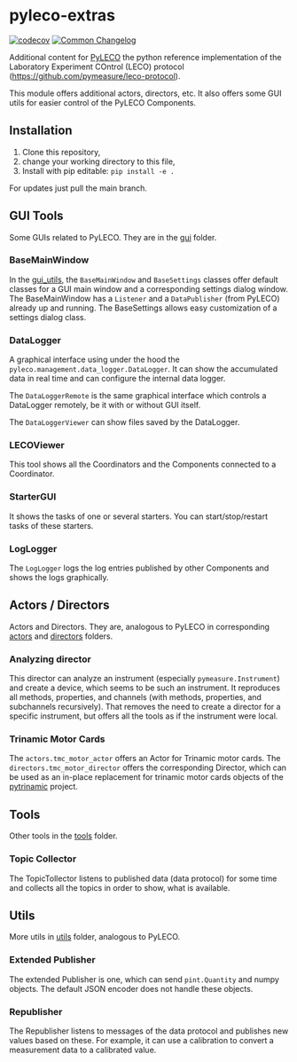 # pyleco-extras

[![codecov](https://codecov.io/gh/BenediktBurger/pyleco-extras/graph/badge.svg?token=BHDA9OKK7C)](https://codecov.io/gh/BenediktBurger/pyleco-extras)
[![Common Changelog](https://common-changelog.org/badge.svg)](https://common-changelog.org)

Additional content for [PyLECO](https://github.com/pymeasure/pyleco) the python reference implementation of the Laboratory Experiment COntrol (LECO) protocol (https://github.com/pymeasure/leco-protocol).

This module offers additional actors, directors, etc.
It also offers some GUI utils for easier control of the PyLECO Components.


## Installation

1. Clone this repository,
2. change your working directory to this file,
3. Install with pip editable: `pip install -e .`

For updates just pull the main branch.


## GUI Tools

Some GUIs related to PyLECO.
They are in the [gui](pyleco_extras/gui/) folder.


### BaseMainWindow

In the [gui_utils](pyleco_extras/gui_utils/), the `BaseMainWindow` and `BaseSettings` classes offer default classes for a GUI main window and a corresponding settings dialog window.
The BaseMainWindow has a `Listener` and a `DataPublisher` (from PyLECO) already up and running.
The BaseSettings allows easy customization of a settings dialog class.

### DataLogger

A graphical interface using under the hood the `pyleco.management.data_logger.DataLogger`.
It can show the accumulated data in real time and can configure the internal data logger.

The `DataLoggerRemote` is the same graphical interface which controls a DataLogger remotely, be it with or without GUI itself.

The `DataLoggerViewer` can show files saved by the DataLogger.

### LECOViewer

This tool shows all the Coordinators and the Components connected to a Coordinator.

### StarterGUI

It shows the tasks of one or several starters.
You can start/stop/restart tasks of these starters.

### LogLogger

The `LogLogger` logs the log entries published by other Components and shows the logs graphically.


## Actors / Directors

Actors and Directors.
They are, analogous to PyLECO in corresponding [actors](pyleco_extras/actors/) and [directors](pyleco_extras/directors/) folders.

### Analyzing director

This director can analyze an instrument (especially `pymeasure.Instrument`) and create a device, which seems to be such an instrument.
It reproduces all methods, properties, and channels (with methods, properties, and subchannels recursively).
That removes the need to create a director for a specific instrument, but offers all the tools as if the instrument were local.

### Trinamic Motor Cards

The `actors.tmc_motor_actor` offers an Actor for Trinamic motor cards.
The `directors.tmc_motor_director` offers the corresponding Director, which can be used as an in-place replacement for trinamic motor cards objects of the [pytrinamic](https://github.com/trinamic/PyTrinamic) project.


## Tools

Other tools in the [tools](pyleco_extras/tools/) folder.

### Topic Collector

The TopicTollector listens to published data (data protocol) for some time and collects all the topics in order to show, what is available.


## Utils

More utils in [utils](pyleco_extras/utils/) folder, analogous to PyLECO.

### Extended Publisher

The extended Publisher is one, which can send `pint.Quantity` and numpy objects.
The default JSON encoder does not handle these objects.


### Republisher

The Republisher listens to messages of the data protocol and publishes new values based on these.
For example, it can use a calibration to convert a measurement data to a calibrated value.
